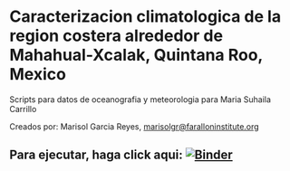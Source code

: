 # Caracterizacion climatologica de la region costera alrededor de Mahahual-Xcalak, Quintana Roo, Mexico
Scripts para datos de oceanografia y meteorologia para Maria Suhaila Carrillo

Creados por: Marisol Garcia Reyes, marisolgr@faralloninstitute.org

## Para ejecutar, haga click aqui:  [![Binder](https://mybinder.org/badge_logo.svg)](https://mybinder.org/v2/gh/marisolgr/MariaMarisol_Chetumal/main)
